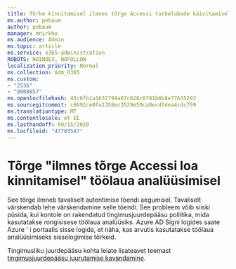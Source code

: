 ```yaml
---
title: Tõrke kinnitamisel ilmnes tõrge Accessi turbelubade käivitamisel
ms.author: pebaum
author: pebaum
manager: mnirkhe
ms.audience: Admin
ms.topic: article
ms.service: o365-administration
ROBOTS: NOINDEX, NOFOLLOW
localization_priority: Normal
ms.collection: Adm_O365
ms.custom:
- "2536"
- "9000657"
ms.openlocfilehash: 45c6fb1a1632799a07c028c0791b6b8e77635293
ms.sourcegitcommit: c6692ce0fa1358ec3529e59ca0ecdfdea4cdc759
ms.translationtype: MT
ms.contentlocale: et-EE
ms.lasthandoff: 09/15/2020
ms.locfileid: "47783547"
---
```

# <a name="there-was-an-error-validating-access-token-error-during-desktop-analytics-onboarding"></a>Tõrge "ilmnes tõrge Accessi loa kinnitamisel" töölaua analüüsimisel

See tõrge ilmneb tavaliselt autentimise tõendi aegumisel. Tavaliselt värskendab lehe värskendamine selle tõendi. See probleem võib siiski püsida, kui kontole on rakendatud tingimusjuurdepääsu poliitika, mida kasutatakse rongisisese töölaua analüüsiks. Azure AD Signi logides saate Azure ' i portaalis sisse logida, et näha, kas arvutis kasutatakse töölaua analüüsimiseks sisselogimise tõrkeid.

Tingimusliku juurdepääsu kohta leiate lisateavet teemast [tingimusjuurdepääsu juurutamise kavandamine](https://docs.microsoft.com/azure/active-directory/conditional-access/plan-conditional-access).